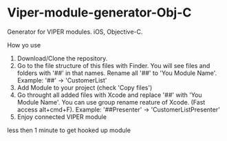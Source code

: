 # Viper-module-generator-Obj-C

Generator for VIPER modules.
iOS, Objective-C.

How yo use

1. Download/Clone the repository.
2. Go to the file structure of this files with Finder. You will see files and folders with '##' in that names. Rename all '##' to 'You Module Name'. 
  Example: '##' -> 'CustomerList'
3. Add Module to your project (check 'Copy files')
4. Go throught all added files with Xcode and replace '##' with 'You Module Name'. 
  You can use group rename reature of Xcode. (Fast access alt+cmd+F).
  Example: '##Presenter' -> 'CustomerListPresenter'
5. Enjoy connected VIPER module

less then 1 minute to get hooked up module 
